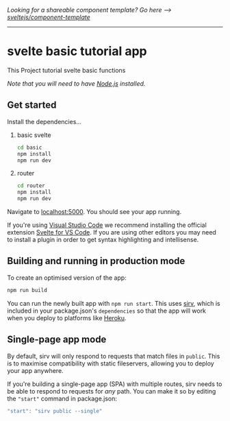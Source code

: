 *Looking for a shareable component template? Go here --> [sveltejs/component-template](https://github.com/sveltejs/component-template)*

---

# svelte basic tutorial app

This Project tutorial svelte basic functions

*Note that you will need to have [Node.js](https://nodejs.org) installed.*


## Get started

Install the dependencies...

1. basic svelte
    ```bash
    cd basic
    npm install
    npm run dev
    ```

2. router
    ```bash
    cd router
    npm install
    npm run dev
    ```

Navigate to [localhost:5000](http://localhost:5000). You should see your app running. 

If you're using [Visual Studio Code](https://code.visualstudio.com/) we recommend installing the official extension [Svelte for VS Code](https://marketplace.visualstudio.com/items?itemName=svelte.svelte-vscode). If you are using other editors you may need to install a plugin in order to get syntax highlighting and intellisense.

## Building and running in production mode

To create an optimised version of the app:

```bash
npm run build
```

You can run the newly built app with `npm run start`. This uses [sirv](https://github.com/lukeed/sirv), which is included in your package.json's `dependencies` so that the app will work when you deploy to platforms like [Heroku](https://heroku.com).


## Single-page app mode

By default, sirv will only respond to requests that match files in `public`. This is to maximise compatibility with static fileservers, allowing you to deploy your app anywhere.

If you're building a single-page app (SPA) with multiple routes, sirv needs to be able to respond to requests for *any* path. You can make it so by editing the `"start"` command in package.json:

```js
"start": "sirv public --single"
```

